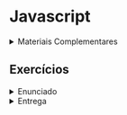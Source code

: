 # Javascript

<details>
<summary>Materiais Complementares</summary>
<br>

[Introdução ao DOM - Mozilla](https://developer.mozilla.org/pt-BR/docs/Web/API/Document_Object_Model/Introduction)

[Introdução ao DOM - Rocketseat](https://blog.rocketseat.com.br/introducao-ao-dom/)

[Bootstrap] - (https://getbootstrap.com/docs/5.3/examples/)

[FontAwesome] - (https://fontawesome.com/)

</details>

## Exercícios

<details>
<summary>Enunciado</summary>
<br>
No exercício de hoje você deve implementar a funcionalidade de dark/light mode.

A página deve ter:

- Um botão no canto superior direito para alternar os modos.

- Classes CSS para light e dark mode.

- Código Javascript aplicado no clique do botão.

</details>

<details>
<summary>Entrega</summary>
<br>
Crie um repositório no Github e envie o endereço para o professor via email.
</details>
